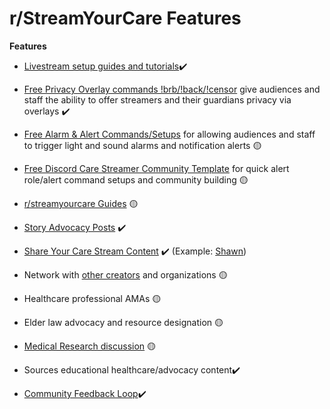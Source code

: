# r/StreamYourCare Features

**Features** 

* [Livestream setup guides and tutorials](https://medium.com/@faulknerfellowship/how-to-use-this-setup-guide-b5bf2c1c2900)✔️
* [Free Privacy Overlay commands 
!brb/!back/!censor](https://www.reddit.com/r/streamyourcare/comments/1ayc3my/dbis_privacy_commands/) give audiences and staff the ability to offer streamers and their guardians privacy via overlays ✔️
* [Free Alarm & Alert Commands/Setups](https://medium.com/@faulknerfellowship/care-streamer-chatbot-commands-alerts-and-messages-5a5c30ae6c7b) for allowing audiences and staff to trigger light and sound alarms and notification alerts 🟡

* [Free Discord Care Streamer Community Template](https://medium.com/@faulknerfellowship/care-stream-discord-template-community-roles-command-setup-bdefb118e263) for quick alert role/alert command setups and community building 🟡

* [r/streamyourcare Guides](https://www.reddit.com/r/streamyourcare/?f=flair_name%3A%22Sub%20Guide%22) 🟡

* [Story Advocacy Posts](https://www.reddit.com/r/streamyourcare/comments/1b0ld21/ta5172_tiktok_care_streamer_story/?utm_source=share&utm_medium=mweb3x&utm_name=mweb3xcss&utm_term=1&utm_content=share_button)  ✔️ 

* [Share Your Care Stream Content](https://www.reddit.com/r/streamyourcare/comments/1b0u8vb/care_streamer_introduction_template/?utm_source=share&utm_medium=mweb3x&utm_name=mweb3xcss&utm_term=1&utm_content=share_button) ✔️ (Example: [Shawn](https://www.reddit.com/r/streamyourcare/comments/1b0ld21/ta5172_tiktok_care_streamer_story/)) 

* Network with [other creators](https://www.reddit.com/r/streamyourcare/comments/1ao0a4b/care_stream_collaborative_content/) and organizations 🟡
* Healthcare professional AMAs 🟡
* Elder law advocacy and resource designation 🟡
* [Medical Research discussion](https://www.reddit.com/r/streamyourcare/comments/1ao1b5n/research_relevant_to_care_streaming/) 🟡
* Sources educational healthcare/advocacy content✔️
* [Community Feedback Loop](https://www.reddit.com/r/streamyourcare/comments/1b0otzy/care_streaming_feedback_loop/)✔️
